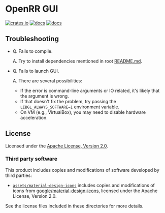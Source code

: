 # OpenRR GUI

[![crates.io](https://img.shields.io/crates/v/openrr-gui.svg?logo=rust)](https://crates.io/crates/openrr-gui) [![docs](https://docs.rs/openrr-gui/badge.svg)](https://docs.rs/openrr-gui) [![docs](https://img.shields.io/badge/docs-main-blue)](https://openrr.github.io/openrr/openrr_gui)

## Troubleshooting

- Q. Fails to compile.

  A. Try to install dependencies mentioned in root [README.md](../README.md).

- Q. Fails to launch GUI.

  A. There are several possibilities:

  - If the error is command-line arguments or IO related, it's likely that the argument is wrong.
  - If that doesn't fix the problem, try passing the `LIBGL_ALWAYS_SOFTWARE=1` environment variable.
  - On VM (e.g., VirtualBox), you may need to disable hardware acceleration.

## License

Licensed under the [Apache License, Version 2.0](https://github.com/openrr/openrr/blob/main/LICENSE).

### Third party software

This product includes copies and modifications of software developed by third parties:

- [`assets/material-design-icons`](assets/material-design-icons) includes copies and modifications of icons from [google/material-design-icons](https://github.com/google/material-design-icons), licensed under the Apache License, Version 2.0.

See the license files included in these directories for more details.

